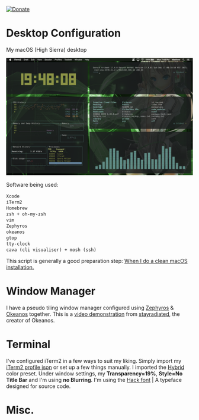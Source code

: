 [![Donate](https://img.shields.io/badge/Donate-PayPal-green.svg)](https://www.paypal.com/cgi-bin/webscr?cmd=_s-xclick&hosted_button_id=KYEHRWKYCD3A2)

<h1>Desktop Configuration</h1>

My macOS (High Sierra) desktop 

![macOS](/img/macOS.png)

Software being used:
```
Xcode
iTerm2
Homebrew
zsh + oh-my-zsh
vim
Zephyros
okeanos
gtop
tty-clock
cava (cli visualiser) + mosh (ssh)
```

This script is generally a good preparation step: <a target="_blank" href="https://github.com/mzdr/macOS"> When I do a clean macOS installation.</a>

<h1>Window Manager</h1>
I have a pseudo tiling window manager configured using <a target="_blank" href="https://github.com/sdegutis/zephyros">Zephyros</a> & <a target="_blank" href="https://github.com/stayradiated/okeanos">Okeanos</a> together. This is a <a target="_blank" href="http://www.youtube.com/watch?v=10Zwc6r5sLs">video demonstration</a> from <a target="_blank" href="https://github.com/stayradiated">stayradiated</a>, the creator of Okeanos. 

<h1>Terminal</h1>
I've configured iTerm2 in a few ways to suit my liking. Simply import my <a href="https://github.com/mattinclude/macOS/tree/master/configs">iTerm2 profile json</a> or set up a few things manually. I imported the <a href="https://github.com/mattinclude/macOS/tree/master/configs">Hybrid</a> color preset. Under window settings, my <strong>Transparency=19%</strong>, <strong>Style=No Title Bar</strong> and I'm using <strong>no Blurring</strong>. I'm using the <a href="https://github.com/mattinclude/macOS/tree/master/configs">Hack font</a> | A typeface designed for source code. 

<h1>Misc.</h1>
  
